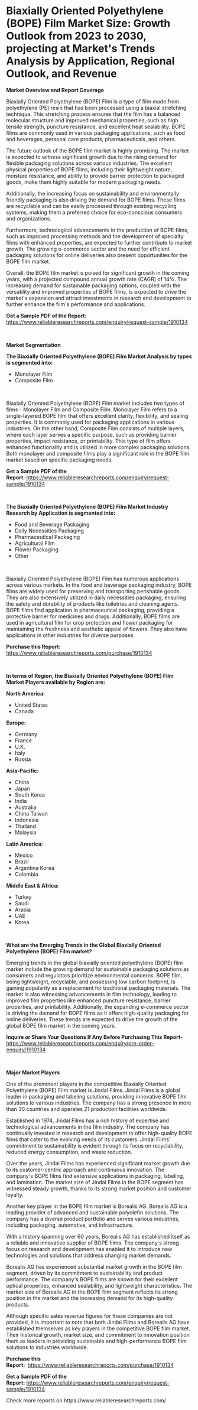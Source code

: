 <p><h1>Biaxially Oriented Polyethylene (BOPE) Film Market Size: Growth Outlook from 2023 to 2030, projecting at Market's Trends Analysis by Application, Regional Outlook, and Revenue</h1></p><p><strong>Market Overview and Report Coverage</strong></p>
<p><p>Biaxially Oriented Polyethylene (BOPE) Film is a type of film made from polyethylene (PE) resin that has been processed using a biaxial stretching technique. This stretching process ensures that the film has a balanced molecular structure and improved mechanical properties, such as high tensile strength, puncture resistance, and excellent heat sealability. BOPE films are commonly used in various packaging applications, such as food and beverages, personal care products, pharmaceuticals, and others.</p><p>The future outlook of the BOPE film market is highly promising. The market is expected to witness significant growth due to the rising demand for flexible packaging solutions across various industries. The excellent physical properties of BOPE films, including their lightweight nature, moisture resistance, and ability to provide barrier protection to packaged goods, make them highly suitable for modern packaging needs.</p><p>Additionally, the increasing focus on sustainability and environmentally friendly packaging is also driving the demand for BOPE films. These films are recyclable and can be easily processed through existing recycling systems, making them a preferred choice for eco-conscious consumers and organizations.</p><p>Furthermore, technological advancements in the production of BOPE films, such as improved processing methods and the development of specialty films with enhanced properties, are expected to further contribute to market growth. The growing e-commerce sector and the need for efficient packaging solutions for online deliveries also present opportunities for the BOPE film market.</p><p>Overall, the BOPE film market is poised for significant growth in the coming years, with a projected compound annual growth rate (CAGR) of 14%. The increasing demand for sustainable packaging options, coupled with the versatility and improved properties of BOPE films, is expected to drive the market's expansion and attract investments in research and development to further enhance the film's performance and applications.</p></p>
<p><strong>Get a Sample PDF of the Report:</strong> <a href="https://www.reliableresearchreports.com/enquiry/request-sample/1910134">https://www.reliableresearchreports.com/enquiry/request-sample/1910134</a></p>
<p>&nbsp;</p>
<p><strong>Market Segmentation</strong></p>
<p><strong>The Biaxially Oriented Polyethylene (BOPE) Film Market Analysis by types is segmented into:</strong></p>
<p><ul><li>Monolayer Film</li><li>Composite Film</li></ul></p>
<p>&nbsp;</p>
<p><p>Biaxially Oriented Polyethylene (BOPE) Film market includes two types of films - Monolayer Film and Composite Film. Monolayer Film refers to a single-layered BOPE film that offers excellent clarity, flexibility, and sealing properties. It is commonly used for packaging applications in various industries. On the other hand, Composite Film consists of multiple layers, where each layer serves a specific purpose, such as providing barrier properties, impact resistance, or printability. This type of film offers enhanced functionality and is utilized in more complex packaging solutions. Both monolayer and composite films play a significant role in the BOPE film market based on specific packaging needs.</p></p>
<p><strong>Get a Sample PDF of the Report:</strong>&nbsp;<a href="https://www.reliableresearchreports.com/enquiry/request-sample/1910134">https://www.reliableresearchreports.com/enquiry/request-sample/1910134</a></p>
<p>&nbsp;</p>
<p><strong>The Biaxially Oriented Polyethylene (BOPE) Film Market Industry Research by Application is segmented into:</strong></p>
<p><ul><li>Food and Beverage Packaging</li><li>Daily Necessities Packaging</li><li>Pharmaceutical Packaging</li><li>Agricultural Film</li><li>Flower Packaging</li><li>Other</li></ul></p>
<p>&nbsp;</p>
<p><p>Biaxially Oriented Polyethylene (BOPE) Film has numerous applications across various markets. In the food and beverage packaging industry, BOPE films are widely used for preserving and transporting perishable goods. They are also extensively utilized in daily necessities packaging, ensuring the safety and durability of products like toiletries and cleaning agents. BOPE films find application in pharmaceutical packaging, providing a protective barrier for medicines and drugs. Additionally, BOPE films are used in agricultural film for crop protection and flower packaging for maintaining the freshness and aesthetic appeal of flowers. They also have applications in other industries for diverse purposes.</p></p>
<p><strong>Purchase this Report:</strong>&nbsp; <a href="https://www.reliableresearchreports.com/purchase/1910134">https://www.reliableresearchreports.com/purchase/1910134</a></p>
<p>&nbsp;</p>
<p><strong>In terms of Region, the Biaxially Oriented Polyethylene (BOPE) Film Market Players available by Region are:</strong></p>
<p>
    <p> <strong> North America: </strong>
        <ul>
            <li>United States</li>
            <li>Canada</li>
        </ul>
        </p> 
    <p> <strong> Europe: </strong>
        <ul>
            <li>Germany</li>
            <li>France</li>
            <li>U.K.</li>
            <li>Italy</li>
            <li>Russia</li>
        </ul>
        </p> 
    <p> <strong> Asia-Pacific: </strong>
        <ul>
            <li>China</li>
            <li>Japan</li>
            <li>South Korea</li>
            <li>India</li>
            <li>Australia</li>
            <li>China Taiwan</li>
            <li>Indonesia</li>
            <li>Thailand</li>
            <li>Malaysia</li>
        </ul>
        </p> 
    <p> <strong> Latin America: </strong>
        <ul>
            <li>Mexico</li>
            <li>Brazil</li>
            <li>Argentina Korea</li>
            <li>Colombia</li>
        </ul>
        </p> 
    <p> <strong> Middle East & Africa: </strong>
        <ul>
            <li>Turkey</li>
            <li>Saudi</li>
            <li>Arabia</li>
            <li>UAE</li>
            <li>Korea</li>
        </ul>
    </p>
    </p>
<p>&nbsp;</p>
<p><strong>What are the Emerging Trends in the Global Biaxially Oriented Polyethylene (BOPE) Film market?</strong></p>
<p><p>Emerging trends in the global biaxially oriented polyethylene (BOPE) film market include the growing demand for sustainable packaging solutions as consumers and regulators prioritize environmental concerns. BOPE film, being lightweight, recyclable, and possessing low carbon footprint, is gaining popularity as a replacement for traditional packaging materials. The market is also witnessing advancements in film technology, leading to improved film properties like enhanced puncture resistance, barrier properties, and printability. Additionally, the expanding e-commerce sector is driving the demand for BOPE films as it offers high-quality packaging for online deliveries. These trends are expected to drive the growth of the global BOPE film market in the coming years.</p></p>
<p><strong>Inquire or Share Your Questions If Any Before Purchasing This Report</strong>- <a href="https://www.reliableresearchreports.com/enquiry/pre-order-enquiry/1910134">https://www.reliableresearchreports.com/enquiry/pre-order-enquiry/1910134</a></p>
<p>&nbsp;</p>
<p><strong>Major Market Players</strong></p>
<p><p>One of the prominent players in the competitive Biaxially Oriented Polyethylene (BOPE) Film market is Jindal Films. Jindal Films is a global leader in packaging and labeling solutions, providing innovative BOPE film solutions to various industries. The company has a strong presence in more than 30 countries and operates 21 production facilities worldwide.</p><p>Established in 1974, Jindal Films has a rich history of expertise and technological advancements in the film industry. The company has continually invested in research and development to offer high-quality BOPE films that cater to the evolving needs of its customers. Jindal Films' commitment to sustainability is evident through its focus on recyclability, reduced energy consumption, and waste reduction.</p><p>Over the years, Jindal Films has experienced significant market growth due to its customer-centric approach and continuous innovation. The company's BOPE films find extensive applications in packaging, labeling, and lamination. The market size of Jindal Films in the BOPE segment has witnessed steady growth, thanks to its strong market position and customer loyalty.</p><p>Another key player in the BOPE film market is Borealis AG. Borealis AG is a leading provider of advanced and sustainable polyolefin solutions. The company has a diverse product portfolio and serves various industries, including packaging, automotive, and infrastructure.</p><p>With a history spanning over 60 years, Borealis AG has established itself as a reliable and innovative supplier of BOPE films. The company's strong focus on research and development has enabled it to introduce new technologies and solutions that address changing market demands.</p><p>Borealis AG has experienced substantial market growth in the BOPE film segment, driven by its commitment to sustainability and product performance. The company's BOPE films are known for their excellent optical properties, enhanced sealability, and lightweight characteristics. The market size of Borealis AG in the BOPE film segment reflects its strong position in the market and the increasing demand for its high-quality products.</p><p>Although specific sales revenue figures for these companies are not provided, it is important to note that both Jindal Films and Borealis AG have established themselves as key players in the competitive BOPE film market. Their historical growth, market size, and commitment to innovation position them as leaders in providing sustainable and high-performance BOPE film solutions to industries worldwide.</p></p>
<p><strong>Purchase this Report:</strong>&nbsp;&nbsp;<a href="https://www.reliableresearchreports.com/purchase/1910134">https://www.reliableresearchreports.com/purchase/1910134</a></p>
<p></p>
<p><strong>Get a Sample PDF of the Report:</strong>&nbsp;<a href="https://www.reliableresearchreports.com/enquiry/request-sample/1910134">https://www.reliableresearchreports.com/enquiry/request-sample/1910134</a></p>
<p>Check more reports on https://www.reliableresearchreports.com/</p>